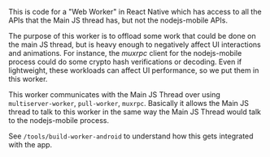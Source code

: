 This is code for a "Web Worker" in React Native which has access to all the APIs that the Main JS thread has, but not the nodejs-mobile APIs.

The purpose of this worker is to offload some work that could be done on the main JS thread, but is heavy enough to negatively affect UI interactions and animations. For instance, the *muxrpc* client for the nodejs-mobile process could do some crypto hash verifications or decoding. Even if lightweight, these workloads can affect UI performance, so we put them in this worker.

This worker communicates with the Main JS Thread over using `multiserver-worker`, `pull-worker`, `muxrpc`. Basically it allows the Main JS thread to talk to this worker in the same way the Main JS Thread would talk to the nodejs-mobile process.

See `/tools/build-worker-android` to understand how this gets integrated with the app.